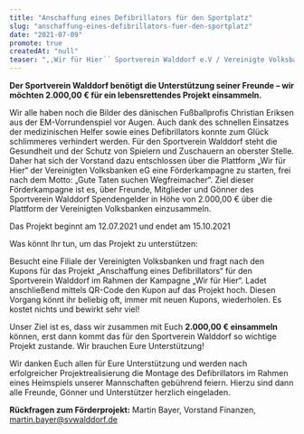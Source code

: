 ```yaml
---
title: "Anschaffung eines Defibrillators für den Sportplatz"
slug: "anschaffung-eines-defibrillators-fuer-den-sportplatz"
date: "2021-07-09"
promote: true
createdAt: "null"
teaser: ",,Wir für Hier´´ Sportverein Walddorf e.V / Vereinigte Volksbanken"
---
```

**Der Sportverein Walddorf benötigt die Unterstützung seiner Freunde – wir möchten 2.000,00 € für ein lebensrettendes Projekt einsammeln.**



Wir alle haben noch die Bilder des dänischen Fußballprofis Christian Eriksen aus der EM-Vorrundenspiel vor Augen. Auch dank des schnellen Einsatzes der medizinischen Helfer sowie eines Defibrillators konnte zum Glück schlimmeres verhindert werden. Für den Sportverein Walddorf steht die Gesundheit und der Schutz von Spielern und Zuschauern an oberster Stelle. Daher hat sich der Vorstand dazu entschlossen über die Plattform „Wir für Hier“ der Vereinigten Volksbanken eG eine Förderkampagne zu starten, frei nach dem Motto: „Gute Taten suchen Wegfreimacher“. Ziel dieser Förderkampagne ist es, über Freunde, Mitglieder und Gönner des Sportverein Walddorf Spendengelder in Höhe von 2.000,00 € über die Plattform der Vereinigten Volksbanken einzusammeln.



Das Projekt beginnt am 12.07.2021 und endet am 15.10.2021





Was könnt Ihr tun, um das Projekt zu unterstützen:


Besucht eine Filiale der Vereinigten Volksbanken und fragt nach den Kupons für das Projekt „Anschaffung eines Defibrillators“ für den Sportverein Walddorf im Rahmen der Kampagne „Wir für Hier“. Ladet anschließend mittels QR-Code den Kupon auf das Projekt hoch. Diesen Vorgang könnt ihr beliebig oft, immer mit neuen Kupons, wiederholen. Es kostet nichts und bewirkt sehr viel!


Unser Ziel ist es, dass wir zusammen mit Euch **2.000,00 € einsammeln** können, erst dann kommt das für den Sportverein Walddorf so wichtige Projekt zustande. Wir brauchen Eure Unterstützung!


Wir danken Euch allen für Eure Unterstützung und werden nach erfolgreicher Projektrealisierung die Montage des Defibrillators im Rahmen eines Heimspiels unserer Mannschaften gebührend feiern. Hierzu sind dann alle Freunde, Gönner und Unterstützer herzlich eingeladen.



**Rückfragen zum Förderprojekt:** Martin Bayer, Vorstand Finanzen, <a href="mailto:martin.bayer@svwalddorf.de">martin.bayer@svwalddorf.de</a>




